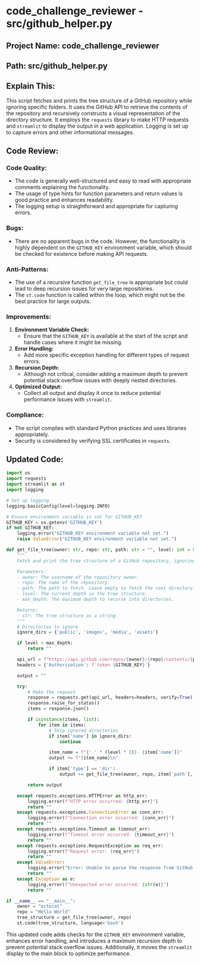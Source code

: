 

# code_challenge_reviewer - src/github_helper.py



## Project Name: code_challenge_reviewer

## Path: src/github_helper.py

## Explain This:
This script fetches and prints the tree structure of a GitHub repository while ignoring specific folders. It uses the GitHub API to retrieve the contents of the repository and recursively constructs a visual representation of the directory structure. It employs the `requests` library to make HTTP requests and `streamlit` to display the output in a web application. Logging is set up to capture errors and other informational messages.

## Code Review:

### Code Quality:
- The code is generally well-structured and easy to read with appropriate comments explaining the functionality.
- The usage of type hints for function parameters and return values is good practice and enhances readability.
- The logging setup is straightforward and appropriate for capturing errors.

### Bugs:
- There are no apparent bugs in the code. However, the functionality is highly dependent on the `GITHUB_KEY` environment variable, which should be checked for existence before making API requests.

### Anti-Patterns:
- The use of a recursive function `get_file_tree` is appropriate but could lead to deep recursion issues for very large repositories.
- The `st.code` function is called within the loop, which might not be the best practice for large outputs.

### Improvements:
1. **Environment Variable Check:**
   - Ensure that the `GITHUB_KEY` is available at the start of the script and handle cases where it might be missing.
2. **Error Handling:**
   - Add more specific exception handling for different types of request errors.
3. **Recursion Depth:**
   - Although not critical, consider adding a maximum depth to prevent potential stack overflow issues with deeply nested directories.
4. **Optimized Output:**
   - Collect all output and display it once to reduce potential performance issues with `streamlit`.

### Compliance:
- The script complies with standard Python practices and uses libraries appropriately.
- Security is considered by verifying SSL certificates in `requests`.

## Updated Code:
```python
import os
import requests
import streamlit as st
import logging

# Set up logging
logging.basicConfig(level=logging.INFO)

# Ensure environment variable is set for GITHUB_KEY
GITHUB_KEY = os.getenv('GITHUB_KEY')
if not GITHUB_KEY:
    logging.error("GITHUB_KEY environment variable not set.")
    raise ValueError("GITHUB_KEY environment variable not set.")

def get_file_tree(owner: str, repo: str, path: str = "", level: int = 0, max_depth: int = 10) -> str:
    """
    Fetch and print the tree structure of a GitHub repository, ignoring specific folders.

    Parameters:
    - owner: The username of the repository owner.
    - repo: The name of the repository.
    - path: The path to fetch. Leave empty to fetch the root directory.
    - level: The current depth in the tree structure.
    - max_depth: The maximum depth to recurse into directories.

    Returns:
    - str: The tree structure as a string.
    """
    # Directories to ignore
    ignore_dirs = {'public', 'images', 'media', 'assets'}

    if level > max_depth:
        return ""

    api_url = f"https://api.github.com/repos/{owner}/{repo}/contents/{path}"
    headers = {'Authorization': f'token {GITHUB_KEY}'}

    output = ""

    try:
        # Make the request
        response = requests.get(api_url, headers=headers, verify=True)
        response.raise_for_status()
        items = response.json()

        if isinstance(items, list):
            for item in items:
                # Skip ignored directories
                if item['name'] in ignore_dirs:
                    continue

                item_name = f"{' ' * (level * 2)}- {item['name']}"
                output += f"{item_name}\n"

                if item['type'] == 'dir':
                    output += get_file_tree(owner, repo, item['path'], level + 1, max_depth)

        return output

    except requests.exceptions.HTTPError as http_err:
        logging.error(f"HTTP error occurred: {http_err}")
        return ""
    except requests.exceptions.ConnectionError as conn_err:
        logging.error(f"Connection error occurred: {conn_err}")
        return ""
    except requests.exceptions.Timeout as timeout_err:
        logging.error(f"Timeout error occurred: {timeout_err}")
        return ""
    except requests.exceptions.RequestException as req_err:
        logging.error(f"Request error: {req_err}")
        return ""
    except ValueError:
        logging.error("Error: Unable to parse the response from GitHub.")
        return ""
    except Exception as e:
        logging.error(f"Unexpected error occurred: {str(e)}")
        return ""

if __name__ == "__main__":
    owner = "octocat"
    repo = "Hello-World"
    tree_structure = get_file_tree(owner, repo)
    st.code(tree_structure, language='bash')
```

This updated code adds checks for the `GITHUB_KEY` environment variable, enhances error handling, and introduces a maximum recursion depth to prevent potential stack overflow issues. Additionally, it moves the `streamlit` display to the main block to optimize performance.

